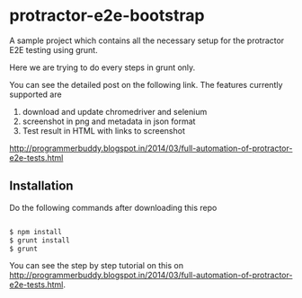 protractor-e2e-bootstrap
========================

A sample project which contains all the necessary setup for the protractor E2E testing using grunt. 

Here we are trying to do every steps in grunt only. 

You can see the detailed post on the following link. The features currently supported are

1. download and update chromedriver and selenium
2. screenshot in png and metadata in json format 
3. Test result in HTML with links to screenshot

http://programmerbuddy.blogspot.in/2014/03/full-automation-of-protractor-e2e-tests.html

## Installation
Do the following commands after downloading this repo

```bash

$ npm install
$ grunt install
$ grunt

```

You can see the step by step tutorial on this on http://programmerbuddy.blogspot.in/2014/03/full-automation-of-protractor-e2e-tests.html. 



